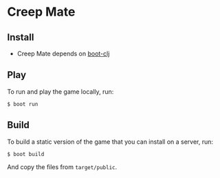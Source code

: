 # Creep Mate

## Install

* Creep Mate depends on [boot-clj](http://boot-clj.com/)

## Play

To run and play the game locally, run:

    $ boot run

## Build

To build a static version of the game that you can install on a server, run:

    $ boot build

And copy the files from `target/public`.
